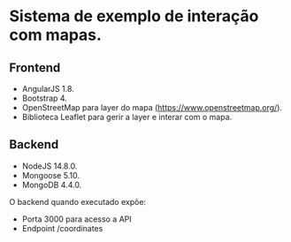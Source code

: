 # Sistema de exemplo de interação com mapas.

## Frontend
 - AngularJS 1.8.
 - Bootstrap 4.
 - OpenStreetMap para layer do mapa (https://www.openstreetmap.org/).
 - Biblioteca Leaflet para gerir a layer e interar com o mapa.

## Backend
 - NodeJS 14.8.0.
 - Mongoose 5.10.
 - MongoDB 4.4.0.

O backend quando executado expõe:
 - Porta 3000 para acesso a API
 - Endpoint /coordinates 